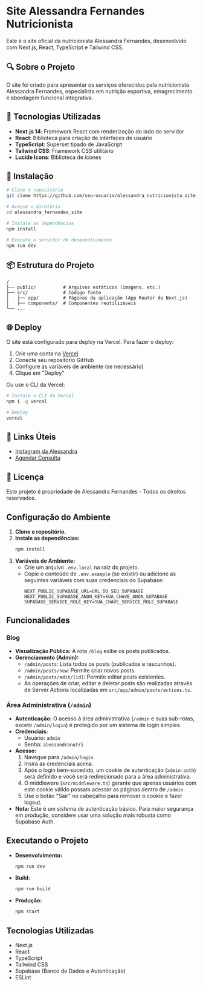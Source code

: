 # Site Alessandra Fernandes Nutricionista

Este é o site oficial da nutricionista Alessandra Fernandes, desenvolvido com Next.js, React, TypeScript e Tailwind CSS.

## 🔍 Sobre o Projeto

O site foi criado para apresentar os serviços oferecidos pela nutricionista Alessandra Fernandes, especialista em nutrição esportiva, emagrecimento e abordagem funcional integrativa.

## 🚀 Tecnologias Utilizadas

- **Next.js 14**: Framework React com renderização do lado do servidor
- **React**: Biblioteca para criação de interfaces de usuário
- **TypeScript**: Superset tipado de JavaScript
- **Tailwind CSS**: Framework CSS utilitário
- **Lucide Icons**: Biblioteca de ícones

## 🔧 Instalação

```bash
# Clone o repositório
git clone https://github.com/seu-usuario/alessandra_nutricionista_site.git

# Acesse o diretório
cd alessandra_fernandes_site

# Instale as dependências
npm install

# Execute o servidor de desenvolvimento
npm run dev
```

## 📦 Estrutura do Projeto

```
/
├── public/          # Arquivos estáticos (imagens, etc.)
├── src/             # Código fonte
│   ├── app/         # Páginas da aplicação (App Router do Next.js)
│   ├── components/  # Componentes reutilizáveis
└── ...
```

## 🌐 Deploy

O site está configurado para deploy na Vercel. Para fazer o deploy:

1. Crie uma conta na [Vercel](https://vercel.com/)
2. Conecte seu repositório GitHub
3. Configure as variáveis de ambiente (se necessário)
4. Clique em "Deploy"

Ou use o CLI da Vercel:

```bash
# Instale o CLI da Vercel
npm i -g vercel

# Deploy
vercel
```

## 🔗 Links Úteis

- [Instagram da Alessandra](https://www.instagram.com/nutrialefernandes)
- [Agendar Consulta](https://wa.me/5511963074495?text=Oi%2C%20gostaria%20de%20agendar%20uma%20consulta%21)

## 📝 Licença

Este projeto é propriedade de Alessandra Fernandes - Todos os direitos reservados.

## Configuração do Ambiente

1.  **Clone o repositório.**
2.  **Instale as dependências:**
    ```bash
    npm install
    ```
3.  **Variáveis de Ambiente:**
    - Crie um arquivo `.env.local` na raiz do projeto.
    - Copie o conteúdo de `.env.example` (se existir) ou adicione as seguintes variáveis com suas credenciais do Supabase:
      ```
      NEXT_PUBLIC_SUPABASE_URL=URL_DO_SEU_SUPABASE
      NEXT_PUBLIC_SUPABASE_ANON_KEY=SUA_CHAVE_ANON_SUPABASE
      SUPABASE_SERVICE_ROLE_KEY=SUA_CHAVE_SERVICE_ROLE_SUPABASE
      ```

## Funcionalidades

### Blog

-   **Visualização Pública:** A rota `/blog` exibe os posts publicados.
-   **Gerenciamento (Admin):**
    -   `/admin/posts`: Lista todos os posts (publicados e rascunhos).
    -   `/admin/posts/new`: Permite criar novos posts.
    -   `/admin/posts/edit/[id]`: Permite editar posts existentes.
    -   As operações de criar, editar e deletar posts são realizadas através de Server Actions localizadas em `src/app/admin/posts/actions.ts`.

### Área Administrativa (`/admin`)

-   **Autenticação:** O acesso à área administrativa (`/admin` e suas sub-rotas, exceto `/admin/login`) é protegido por um sistema de login simples.
-   **Credenciais:**
    -   Usuário: `admin`
    -   Senha: `alessandranutri`
-   **Acesso:**
    1.  Navegue para `/admin/login`.
    2.  Insira as credenciais acima.
    3.  Após o login bem-sucedido, um cookie de autenticação (`admin-auth`) será definido e você será redirecionado para a área administrativa.
    4.  O middleware (`src/middleware.ts`) garante que apenas usuários com este cookie válido possam acessar as páginas dentro de `/admin`.
    5.  Use o botão "Sair" no cabeçalho para remover o cookie e fazer logout.
-   **Nota:** Este é um sistema de autenticação básico. Para maior segurança em produção, considere usar uma solução mais robusta como Supabase Auth.

## Executando o Projeto

-   **Desenvolvimento:**
    ```bash
    npm run dev
    ```
-   **Build:**
    ```bash
    npm run build
    ```
-   **Produção:**
    ```bash
    npm start
    ```

## Tecnologias Utilizadas

-   Next.js
-   React
-   TypeScript
-   Tailwind CSS
-   Supabase (Banco de Dados e Autenticação)
-   ESLint
